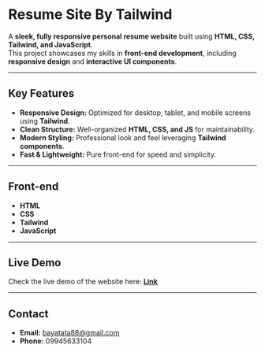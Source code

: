 # **Resume Site By Tailwind**

A **sleek, fully responsive personal resume website** built using **HTML, CSS, Tailwind, and JavaScript**.  
This project showcases my skills in **front-end development**, including **responsive design** and **interactive UI components**.

---

## **Key Features**

- **Responsive Design:** Optimized for desktop, tablet, and mobile screens using **Tailwind**.  
- **Clean Structure:** Well-organized **HTML, CSS, and JS** for maintainability.  
- **Modern Styling:** Professional look and feel leveraging **Tailwind components**.  
- **Fast & Lightweight:** Pure front-end for speed and simplicity.

---

## **Front-end**

- **HTML**  
- **CSS**  
- **Tailwind**  
- **JavaScript**  

---

## **Live Demo**

Check the live demo of the website here: [**Link**](https://MohammadAtaBayatResumeSiteByTailwind.netlify.app)

---

## **Contact**

- **Email:** bayatata88@gmail.com  
- **Phone:** 09945633104
